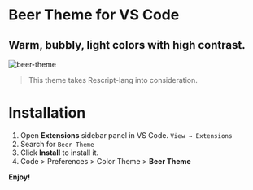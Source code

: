 # Beer Theme for VS Code
## Warm, bubbly, light colors with high contrast.

![beer-theme](https://vscode-themes.nyc3.cdn.digitaloceanspaces.com/profiles/vHL1tuAMYyZfRnChNeiYvp8AhQJ3/NhnCeck7-default.jpeg)

> This theme takes Rescript-lang into consideration.
# Installation

1. Open **Extensions** sidebar panel in VS Code. `View → Extensions`
2. Search for `Beer Theme`
3. Click **Install** to install it.
4. Code > Preferences > Color Theme > **Beer Theme**


 
**Enjoy!**
